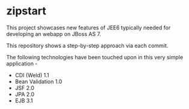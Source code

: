 zipstart
========
This project showcases new features of JEE6 typically needed for developing an webapp on JBoss AS 7. 

This repository shows a step-by-step approach via each commit. 

The following technologies have been touched upon in this very simple application -

* CDI (Weld) 1.1
* Bean Validation 1.0
* JSF 2.0
* JPA 2.0
* EJB 3.1

